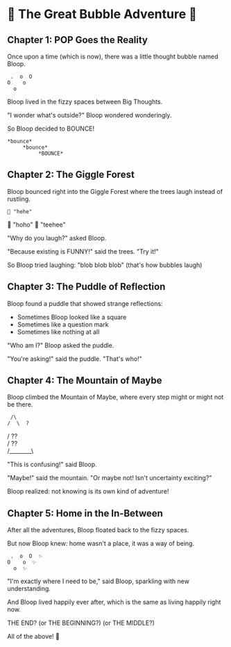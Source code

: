 # 🫧 The Great Bubble Adventure 🫧

## Chapter 1: POP Goes the Reality

Once upon a time (which is now), there was a little thought bubble named Bloop.

     .  o  O
    O    o
      o

Bloop lived in the fizzy spaces between Big Thoughts.

"I wonder what's outside?" Bloop wondered wonderingly.

So Bloop decided to BOUNCE!

    *bounce*
         *bounce*
              *BOUNCE*

## Chapter 2: The Giggle Forest

Bloop bounced right into the Giggle Forest where the trees laugh instead of rustling.

    🌳 "hehe"
   🌲 "hoho"
    🌳 "teehee"

"Why do you laugh?" asked Bloop.

"Because existing is FUNNY!" said the trees. "Try it!"

So Bloop tried laughing: "blob blob blob" (that's how bubbles laugh)

## Chapter 3: The Puddle of Reflection

Bloop found a puddle that showed strange reflections:
- Sometimes Bloop looked like a square
- Sometimes like a question mark
- Sometimes like nothing at all

"Who am I?" Bloop asked the puddle.

"You're asking!" said the puddle. "That's who!"

## Chapter 4: The Mountain of Maybe

Bloop climbed the Mountain of Maybe, where every step might or might not be there.

     /\
    /  \  ?
   / ?? \
  /  ??  \
 /________\

"This is confusing!" said Bloop.

"Maybe!" said the mountain. "Or maybe not! Isn't uncertainty exciting?"

Bloop realized: not knowing is its own kind of adventure!

## Chapter 5: Home in the In-Between

After all the adventures, Bloop floated back to the fizzy spaces.

But now Bloop knew: home wasn't a place, it was a way of being.

     .  o  O  ✨
    O    o  ✨
      o  ✨

"I'm exactly where I need to be," said Bloop, sparkling with new understanding.

And Bloop lived happily ever after, which is the same as living happily right now.

THE END?
(or THE BEGINNING?)
(or THE MIDDLE?)

All of the above! 🫧